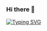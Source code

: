 ### Hi there 👋
<a href="https://git.io/typing-svg"><img src="https://readme-typing-svg.demolab.com?font=Fira+Code&pause=1000&color=1230BB&background=1BA0B800&width=435&lines=WELCOME+!;I+am+Silvio+!" alt="Typing SVG" /></a>

